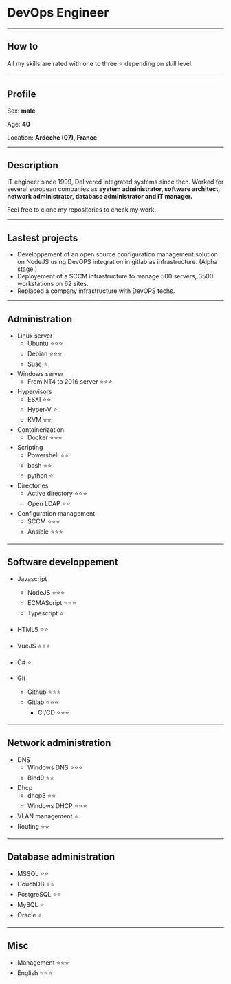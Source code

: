 # DevOps Engineer

--- 

## How to

All my skills are rated with one to three :star: depending on skill level.

---

## Profile

Sex: **male**

Age: **40**

Location: **Ardèche (07), France**

---

## Description

IT engineer since 1999, Delivered integrated systems since then.
Worked for several european companies as **system administrator, software architect, network administrator, database administrator and IT manager.**

Feel free to clone my repositories to check my work.

----

## Lastest projects

* Developpement of an open source configuration management solution on NodeJS using DevOPS integration in gitlab as infrastructure. (Alpha stage.)
* Deployement of a SCCM infrastructure to manage 500 servers, 3500 workstations on 62 sites.
* Replaced a company infrastructure with DevOPS techs.

---


## Administration

* Linux server 
  * Ubuntu :star::star::star:
  * Debian :star::star::star:
  * Suse :star:
* Windows server
  * From NT4 to 2016 server :star::star::star:
* Hypervisors
  * ESXI :star::star:
  * Hyper-V :star:
  * KVM :star::star:
* Containerization
  * Docker :star::star::star:
* Scripting
  * Powershell :star::star:
  * bash :star::star:
  * python :star:
* Directories
  * Active directory :star::star::star:
  * Open LDAP :star::star:
* Configuration management
  * SCCM :star::star::star:
  * Ansible :star::star::star:

---

## Software developpement

* Javascript
  * NodeJS :star::star::star:
  * ECMAScript :star::star::star:
  * Typescript :star:

* HTML5 :star::star:

* VueJS :star::star::star:

* C# :star:

* Git
  * Github :star::star::star:
  * Gitlab :star::star::star:
    * CI/CD :star::star::star:

---

## Network administration

* DNS
  * Windows DNS :star::star::star:
  * Bind9 :star::star:
* Dhcp
  * dhcp3 :star::star:
  * Windows DHCP :star::star::star:
* VLAN management :star:
* Routing :star::star:

---

 ## Database administration

 * MSSQL :star::star:
 * CouchDB :star::star:
 * PostgreSQL :star::star:
 * MySQL :star:
 * Oracle :star:

---

 ## Misc

 * Management :star::star::star:
 * English :star::star::star: